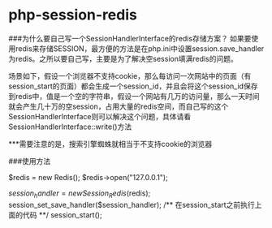 # php-session-redis
###为什么要自己写一个SessionHandlerInterface的redis存储方案？
如果要使用redis来存储SESSION，最方便的方法是在php.ini中设置session.save_handler为redis。之所以要自己写，主要是为了解决空session填满redis的问题。

场景如下，假设一个浏览器不支持cookie，那么每访问一次网站中的页面（有session_start的页面）都会生成一个session_id，并且会将这个session_id保存到redis中，值是一个空的字符串，假设一个网站有几万的访问量，那么一天时间就会产生几十万的空session，占用大量的redis空间，而自己写的这个SessionHandlerInterface则可以解决这个问题，具体请看SessionHandlerInterface::write()方法

***需要注意的是，搜索引擎蜘蛛就相当于不支持cookie的浏览器

###使用方法

$redis = new Redis();
$redis->open("127.0.0.1");

$session_handler = new Session_Redis($redis);
session_set_save_handler($session_handler);
/** 在session_start之前执行上面的代码 **/
session_start();
